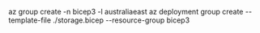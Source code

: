 az group create -n bicep3 -l australiaeast
az deployment group create --template-file ./storage.bicep --resource-group bicep3

